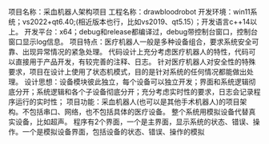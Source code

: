 项目名称：采血机器人架构项目
工程名称：drawbloodrobot
开发环境：win11系统；vs2022+qt6.40;(相近版本也行，比如vs2019、qt5.15）；开发语言c++14以上。
开发平台：x64；debug和release都编译过，debug带控制台窗口，控制台窗口显示log信息。
项目特点：医疗机器人一般是多种设备组合，要求系统安全可靠、出现异常情况的紧急处理。
          代码设计上充分考虑医疗机器人的特性，代码可以直接用于产品开发，有较完善的注释、日志。
		  针对医疗机器人对安全性的特殊要求，项目在设计上使用了状态机模式，目的是针对系统的任何情况都能做出处理。
设计思想：设备模块彼此独立，每个设备可以独立开发；界面和系统逻辑彻底分开；系统逻辑和各个子设备彻底分开；充分考虑实时性的要求，日志会记录程序运行的实时性；
项目功能：采血机器人(也可以是其他手术机器人)的项目架构。不包括串口、网络，也不包括具体的医疗设备。
          整个系统用模拟设备代替真实设备，比如超声。
		  程序有2个界面，一个是主界面，显示系统的状态、错误、操作。一个是模拟设备界面，包括设备的状态、错误、操作的模拟